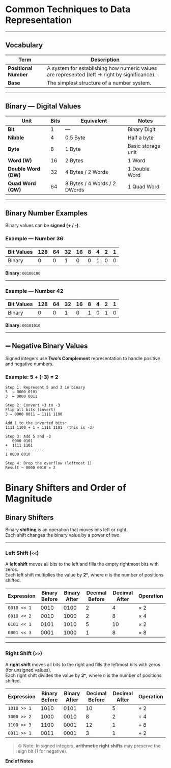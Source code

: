 # Common Techniques to Data Representation

---

##  Vocabulary

| Term | Description |
|------|--------------|
| **Positional Number** | A system for establishing how numeric values are represented (left → right by significance). |
| **Base** | The simplest structure of a number system. |

---

##  Binary — Digital Values

| Unit | Bits | Equivalent | Notes |
|------|------|-------------|--------|
| **Bit** | 1 | — | Binary Digit |
| **Nibble** | 4 | 0.5 Byte | Half a byte |
| **Byte** | 8 | 1 Byte | Basic storage unit |
| **Word (W)** | 16 | 2 Bytes | 1 Word |
| **Double Word (DW)** | 32 | 4 Bytes / 2 Words | 1 Double Word |
| **Quad Word (QW)** | 64 | 8 Bytes / 4 Words / 2 DWords | 1 Quad Word |

---

## Binary Number Examples

Binary values can be **signed (+ / -)**.

### Example — Number 36
| Bit Values | 128 | 64 | 32 | 16 | 8 | 4 | 2 | 1 |
|-------------|------|----|----|----|---|---|---|---|
| Binary      | 0 | 0 | 1 | 0 | 0 | 1 | 0 | 0 |

**Binary:** `00100100`

---

### Example — Number 42
| Bit Values | 128 | 64 | 32 | 16 | 8 | 4 | 2 | 1 |
|-------------|------|----|----|----|---|---|---|---|
| Binary      | 0 | 0 | 1 | 0 | 1 | 0 | 1 | 0 |

**Binary:** `00101010`

---

## ➖ Negative Binary Values

Signed integers use **Two’s Complement** representation to handle positive and negative numbers.

###  Example: 5 + (-3) = 2

```text
Step 1: Represent 5 and 3 in binary
5  → 0000 0101
3  → 0000 0011

Step 2: Convert +3 to -3
Flip all bits (invert)
3 → 0000 0011 → 1111 1100

Add 1 to the inverted bits:
1111 1100 + 1 = 1111 1101  (this is -3)

Step 3: Add 5 and -3
   0000 0101
+  1111 1101
-----------------
1 0000 0010

Step 4: Drop the overflow (leftmost 1)
Result → 0000 0010 = 2
```

# Binary Shifters and Order of Magnitude

## Binary Shifters

Binary **shifting** is an operation that moves bits left or right.  
Each shift changes the binary value by a power of two.

---

###  Left Shift (`<<`)

A **left shift** moves all bits to the left and fills the empty rightmost bits with zeros.  
Each left shift multiplies the value by **2ⁿ**, where *n* is the number of positions shifted.

| Expression | Binary Before | Binary After | Decimal Before | Decimal After | Operation |
|-------------|----------------|---------------|----------------|---------------|------------|
| `0010 << 1` | 0010 | 0100 | 2 | 4 | × 2 |
| `0010 << 2` | 0010 | 1000 | 2 | 8 | × 4 |
| `0101 << 1` | 0101 | 1010 | 5 | 10 | × 2 |
| `0001 << 3` | 0001 | 1000 | 1 | 8 | × 8 |

---

###  Right Shift (`>>`)

A **right shift** moves all bits to the right and fills the leftmost bits with zeros (for unsigned values).  
Each right shift divides the value by **2ⁿ**, where *n* is the number of positions shifted.

| Expression | Binary Before | Binary After | Decimal Before | Decimal After | Operation |
|-------------|----------------|---------------|----------------|---------------|------------|
| `1010 >> 1` | 1010 | 0101 | 10 | 5 | ÷ 2 |
| `1000 >> 2` | 1000 | 0010 | 8 | 2 | ÷ 4 |
| `1100 >> 3` | 1100 | 0001 | 12 | 1 | ÷ 8 |
| `0011 >> 1` | 0011 | 0001 | 3 | 1 | ÷ 2 |

> ⚙️ Note: In signed integers, **arithmetic right shifts** may preserve the sign bit (1 for negative).

**End of Notes**








		







  











